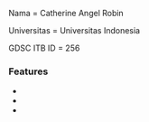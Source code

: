 <p>Nama = Catherine Angel Robin</p>
<p>Universitas = Universitas Indonesia</p>
<p>GDSC ITB ID = 256</p>

<h3>Features</h3>
<ul>
  <li><img width="400" scr="/img/landing.png"></li>
  <li><img width="400" scr="/img/hover.png"></li>
  <li><img width="400" scr="/img/search.png"></li>
</ul>
